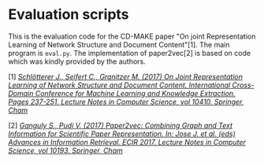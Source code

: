# Evaluation scripts
This is the evaluation code for the CD-MAKE paper "On joint Representation Learning of Network Structure and Document Content"[1]. The main program is `eval.py`. The implementation of paper2vec[2] is based on code which was kindly provided by the authors.

[1] [<cite>Schlötterer J., Seifert C., Granitzer M. (2017) On Joint Representation Learning of Network Structure and Document Content. International Cross-Domain Conference for Machine Learning and Knowledge Extraction. Pages 237-251. Lecture Notes in Computer Science, vol 10410. Springer, Cham</cite>](https://link.springer.com/chapter/10.1007/978-3-319-66808-6_16)

[2] [<cite>Ganguly S., Pudi V. (2017) Paper2vec: Combining Graph and Text Information for Scientific Paper Representation. In: Jose J. et al. (eds) Advances in Information Retrieval. ECIR 2017. Lecture Notes in Computer Science, vol 10193. Springer, Cham</cite>](https://link.springer.com/chapter/10.1007/978-3-319-56608-5_30)